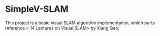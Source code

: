 # SimpleV-SLAM
This project is a basic visual SLAM algorithm implementation, which parts reference < 14 Lectures on Visual SLAM> by Xiang Gao;
